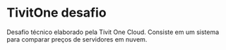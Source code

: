 # TivitOne desafio
Desafio técnico elaborado pela Tivit One Cloud. 
Consiste em um sistema para comparar preços de servidores em nuvem.	
